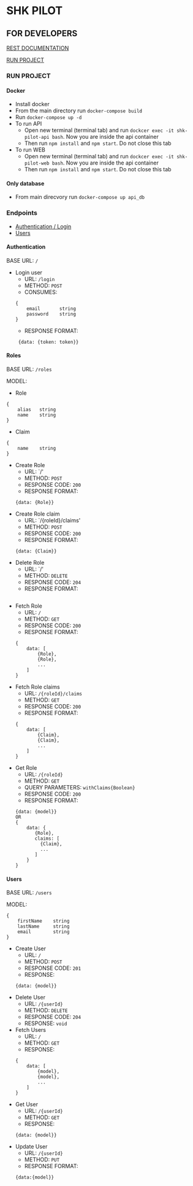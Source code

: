 # SHK PILOT


## FOR DEVELOPERS

[REST DOCUMENTATION](#endpoints)

[RUN PROJECT](#run-project)

### RUN PROJECT

#### Docker
* Install docker
* From the main directory run `docker-compose build`
* Run `docker-compose up -d`
* To run API 
    * Open new terminal (terminal tab) and run `dockcer exec -it shk-pilot-api bash`. Now you are inside the api container
    * Then run `npm install` and `npm start`. Do not close this tab
* To run WEB 
    * Open new terminal (terminal tab) and run `dockcer exec -it shk-pilot-web bash`. Now you are inside the api container
    * Then run `npm install` and `npm start`. Do not close this tab

#### Only database
* From main direcvory run `docker-compose up api_db`



### Endpoints
* [Authentication / Login](#authentication)
* [Users](#users)


#### Authentication

BASE URL: `/`

* Login user
    * URL: `/login`
    * METHOD: `POST`
    * CONSUMES:
    ```
    {
        email       string 
        password    string
    }
    ```
    * RESPONSE FORMAT:
    ```
     {data: {token: token}}
    ```

#### Roles

BASE URL: `/roles`

MODEL:
* Role
```
{
    alias   string
    name    string
}
```
* Claim
```
{
    name    string
}
```

* Create Role
    * URL: `/'
    * METHOD: `POST`
    * RESPONSE CODE: `200`
    * RESPONSE FORMAT:
    ```
    {data: {Role}}
    ```
* Create Role claim
    * URL: `/{roleId}/claims'
    * METHOD: `POST`
    * RESPONSE CODE: `200`
    * RESPONSE FORMAT:
    ```
    {data: {Claim}}
    ```
* Delete Role
    * URL: `/'
    * METHOD: `DELETE`
    * RESPONSE CODE: `204`
    * RESPONSE FORMAT:
    ```
    ```
* Fetch Role
    * URL: `/`
    * METHOD: `GET`
    * RESPONSE CODE: `200`
    * RESPONSE FORMAT:
    ```
    {
        data: [
            {Role},
            {Role},
            ...
        ]
    }
    ```
* Fetch Role claims
    * URL: `/{roleId}/claims`
    * METHOD: `GET`
    * RESPONSE CODE: `200`
    * RESPONSE FORMAT:
    ```
    {
        data: [
            {Claim},
            {Claim},
            ...
        ]
    }
    ```
* Get Role
    * URL: `/{roleId}`
    * METHOD: `GET`
    * QUERY PARAMETERS:
    `withClaims{Boolean}`
    * RESPONSE CODE: `200`
    * RESPONSE FORMAT:
    ```
    {data: {model}}
    OR
    {
        data: {
           {Role},
           claims: [
             {Claim},
             ...
           ]
        }
    }
    ```

#### Users

BASE URL: `/users`

MODEL: 
```
{
    firstName    string
    lastName     string
    email        string
}
```
* Create User
    * URL: `/`
    * METHOD: `POST`
    * RESPONSE CODE: `201`
    * RESPONSE:
    ```
    {data: {model}}
    ```
* Delete User
    * URL: `/{userId}`
    * METHOD: `DELETE`
    * RESPONSE CODE: `204`
    * RESPONSE: `void`
* Fetch Users
    * URL: `/`
    * METHOD: `GET`
    * RESPONSE: 
    ```
    {
        data: [
            {model},
            {model},
            ...
        ]
    }
    ```
* Get User
    * URL: `/{userId}`
    * METHOD: `GET`
    * RESPONSE:
    ```
    {data: {model}}
    ```
* Update User
    * URL: `/{userId}`
    * METHOD: `PUT`
    * RESPONSE FORMAT:
    ```
    {data:{model}}
    ```
    

